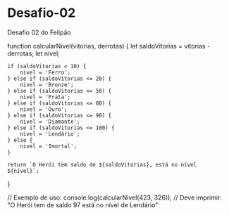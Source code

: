 # Desafio-02
Desafio 02 do Felipão


function calcularNivel(vitorias, derrotas) {
    let saldoVitorias = vitorias - derrotas;
    let nivel;

    if (saldoVitorias < 10) {
        nivel = 'Ferro';
    } else if (saldoVitorias <= 20) {
        nivel = 'Bronze';
    } else if (saldoVitorias <= 50) {
        nivel = 'Prata';
    } else if (saldoVitorias <= 80) {
        nivel = 'Ouro';
    } else if (saldoVitorias <= 90) {
        nivel = 'Diamante';
    } else if (saldoVitorias <= 100) {
        nivel = 'Lendário';
    } else {
        nivel = 'Imortal';
    }

    return `O Herói tem saldo de ${saldoVitorias}, está no nível ${nivel}`;
}

// Exemplo de uso:
console.log(calcularNivel(423, 326));  // Deve imprimir: "O Herói tem de saldo 97 está no nível de Lendário"
